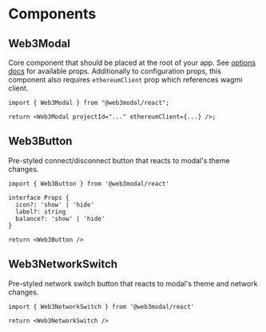 # Components

## Web3Modal

Core component that should be placed at the root of your app. See [options docs](../options.md) for available props. Additionally to configuration props, this component also requires `ethereumClient` prop which references wagmi client.

```tsx
import { Web3Modal } from "@web3modal/react";

return <Web3Modal projectId="..." ethereumClient={...} />;
```

## Web3Button

Pre-styled connect/disconnect button that reacts to modal's theme changes.

```tsx
import { Web3Button } from '@web3modal/react'

interface Props {
  icon?: 'show' | 'hide'
  label?: string
  balance?: 'show' | 'hide'
}

return <Web3Button />
```

## Web3NetworkSwitch

Pre-styled network switch button that reacts to modal's theme and network changes.

```tsx
import { Web3NetworkSwitch } from '@web3modal/react'

return <Web3NetworkSwitch />
```
